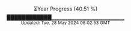 <p align="center">
⏳Year Progress (40.51 %)<br>
████████████▁▁▁▁▁▁▁▁▁▁▁▁▁▁▁▁▁▁ <br>
<sub>Updated: Tue, 28 May 2024 06:02:53 GMT</sub>
</p>

